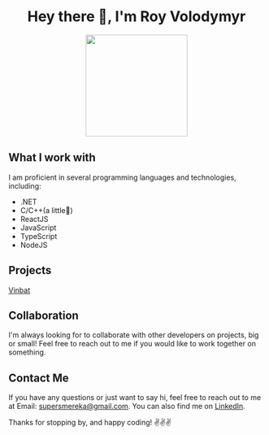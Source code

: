 <h1 align="center">Hey there 👋, I'm Roy Volodymyr</h1>
<div id="header" align="center">
  <img src="https://media.tenor.com/CgGUXc-LDc4AAAAC/hacker-pc.gif" width="200"/>
</div>

## What I work with

I am proficient in several programming languages and technologies, including:
- .NET
- C/C++(a little🤔)
- ReactJS
- JavaScript
- TypeScript
- NodeJS

## Projects

<a href="https://github.com/R0YV0VA/Vinbat">Vinbat</a>

## Collaboration

I'm always looking for to collaborate with other developers on projects, big or small! Feel free to reach out to me if you would like to work together on something. 

## Contact Me

If you have any questions or just want to say hi, feel free to reach out to me at Email: supersmereka@gmail.com. You can also find me on [LinkedIn](https://www.linkedin.com/in/roy-volodymyr-941497241). 

Thanks for stopping by, and happy coding! ✌️✌️✌️
